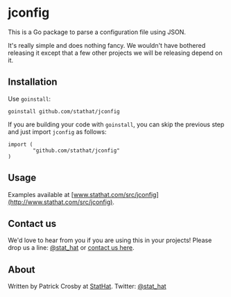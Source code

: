 jconfig
=======

This is a Go package to parse a configuration file using JSON.

It's really simple and does nothing fancy.  We wouldn't have bothered releasing it
except that a few other projects we will be releasing depend on it.

Installation
------------

Use `goinstall`:

    goinstall github.com/stathat/jconfig

If you are building your code with `goinstall`, you can skip the previous step and just
import `jconfig` as follows:

    import (
            "github.com/stathat/jconfig"
    )

Usage
-----

Examples available at [www.stathat.com/src/jconfig](http://www.stathat.com/src/jconfig).

Contact us
----------

We'd love to hear from you if you are using this in your projects!  Please drop us a
line: [@stat_hat](http://twitter.com/stat_hat) or [contact us here](http://www.stathat.com/docs/contact).

About
-----

Written by Patrick Crosby at [StatHat](http://www.stathat.com).  Twitter:  [@stat_hat](http://twitter.com/stat_hat)

